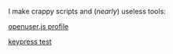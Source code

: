 I make crappy scripts and (_nearly_) useless tools:

[openuser.js profile](https://openuserjs.org/users/MechaLynx/scripts)

[keypress test](https://mechalynx.github.io/keypress)
